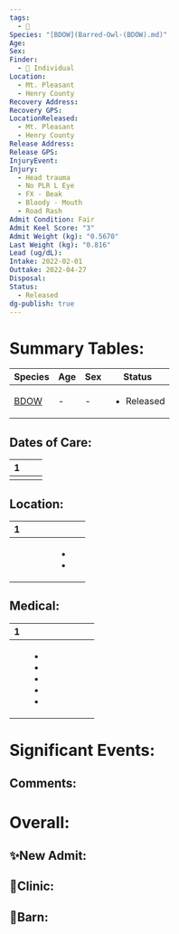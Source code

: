 ```yaml
---
tags:
  - 🦅
Species: "[BDOW](Barred-Owl-(BDOW).md)"
Age: 
Sex: 
Finder:
  - 🧑 Individual
Location:
  - Mt. Pleasant
  - Henry County
Recovery Address: 
Recovery GPS: 
LocationReleased:
  - Mt. Pleasant
  - Henry County
Release Address: 
Release GPS: 
InjuryEvent: 
Injury:
  - Head trauma
  - No PLR L Eye
  - FX - Beak
  - Bloody - Mouth
  - Road Rash
Admit Condition: Fair
Admit Keel Score: "3"
Admit Weight (kg): "0.5670"
Last Weight (kg): "0.816"
Lead (ug/dL): 
Intake: 2022-02-01
Outtake: 2022-04-27
Disposal: 
Status:
  - Released
dg-publish: true
---
```


# Summary Tables:

| Species                                           | Age | Sex | Status                     |
| ------------------------------------------------- | --- | --- | -------------------------- |
| [BDOW](./Species/Barred-Owl-(BDOW).md) | \-  | \-  | <ul><li>Released</li></ul> |


## Dates of Care:

<div><table class="dataview table-view-table"><thead class="table-view-thead"><tr class="table-view-tr-header"><th class="table-view-th"><span></span><span class="dataview small-text">1</span></th><th class="table-view-th"><span></span></th><th class="table-view-th"><span></span></th></tr></thead><tbody class="table-view-tbody"><tr><td><span></span></td><td><span></span></td><td><span></span></td></tr></tbody></table></div>

## Location:
<div><table class="dataview table-view-table"><thead class="table-view-thead"><tr class="table-view-tr-header"><th class="table-view-th"><span></span><span class="dataview small-text">1</span></th><th class="table-view-th"><span></span></th><th class="table-view-th"><span></span></th><th class="table-view-th"><span></span></th><th class="table-view-th"><span></span></th><th class="table-view-th"><span></span></th></tr></thead><tbody class="table-view-tbody"><tr><td><span></span></td><td><span></span></td><td><span></span></td><td><span></span></td><td><ul class="dataview dataview-ul dataview-result-list-ul"><li class="dataview-result-list-li"><span></span></li><li class="dataview-result-list-li"><span></span></li></ul></td><td><span></span></td></tr></tbody></table></div>

## Medical:

<div><table class="dataview table-view-table"><thead class="table-view-thead"><tr class="table-view-tr-header"><th class="table-view-th"><span></span><span class="dataview small-text">1</span></th><th class="table-view-th"><span></span></th><th class="table-view-th"><span></span></th><th class="table-view-th"><span></span></th><th class="table-view-th"><span></span></th><th class="table-view-th"><span></span></th><th class="table-view-th"><span></span></th></tr></thead><tbody class="table-view-tbody"><tr><td><span></span></td><td><ul class="dataview dataview-ul dataview-result-list-ul"><li class="dataview-result-list-li"><span></span></li><li class="dataview-result-list-li"><span></span></li><li class="dataview-result-list-li"><span></span></li><li class="dataview-result-list-li"><span></span></li><li class="dataview-result-list-li"><span></span></li></ul></td><td><span></span></td><td><span></span></td><td><span></span></td><td><span></span></td><td><span></span></td></tr></tbody></table></div>

# Significant Events:


## Comments:


# Overall:

## ✨New Admit:



## 🏥Clinic:



## 🏡Barn:


